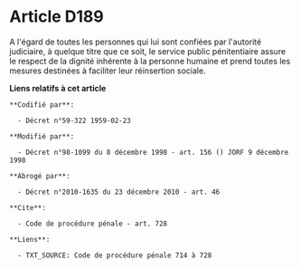 # Article D189

A l'égard de toutes les personnes qui lui sont confiées par l'autorité judiciaire, à quelque titre que ce soit, le service
public pénitentiaire assure le respect de la dignité inhérente à la personne humaine et prend toutes les mesures destinées à
faciliter leur réinsertion sociale.

**Liens relatifs à cet article**

	**Codifié par**:

	  - Décret n°59-322 1959-02-23

	**Modifié par**:

	  - Décret n°98-1099 du 8 décembre 1998 - art. 156 () JORF 9 décembre 1998

	**Abrogé par**:

	  - Décret n°2010-1635 du 23 décembre 2010 - art. 46

	**Cite**:

	  - Code de procédure pénale - art. 728

	**Liens**:

	  - TXT_SOURCE: Code de procédure pénale 714 à 728

